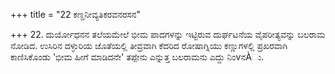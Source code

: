 +++
title = "22 ಕಣ್ಡನೀವ್ಯತಿಕರವನರಸನ"

+++
22. ದುರ್ಯೋಧನನ ತಲೆಯಮೇಲೆ ಭೀಮ ಪಾದಗಳನ್ನು ಇಟ್ಟಿರುವ ದುರ್ಘಟನೆಯ ವೈಪರೀತ್ಯವನ್ನು ಬಲರಾಮ ನೋಡಿದ. ಉಸಿರಿನ ದಳ್ಳುರಿಯ ಜೊತೆಯಲ್ಲಿ ತೀವ್ರವಾಗಿ ಕೆದರಿದ ರೋಷಾಗ್ನಿಯು ಕಣ್ಣುಗಳಲ್ಲಿ ಪ್ರಖರವಾಗಿ ಕಾಣಿಸಿಕೊಂಡು 'ಭೀಮ ಹೀಗೆ ಮಾಡಿದನೇ' ತಪ್ಪೇನು ಎನ್ನುತ್ತ ಬಲರಾಮನು ಎದ್ದು ನಿಂvನÀು.